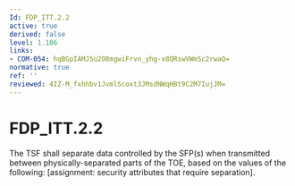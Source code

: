 ```yaml
---
Id: FDP_ITT.2.2
active: true
derived: false
level: 1.106
links:
- COM-054: hqBGpIAMJ5u2O8mgwiFrvn_yhg-x8QRswVWmSc2rwaQ=
normative: true
ref: ''
reviewed: 4IZ-M_fxhhbv1JvmlScoxt3JMsdNWqHBt9C2M7IujJM=
---
```


# FDP_ITT.2.2

The TSF shall separate data controlled by the SFP(s) when transmitted between physically-separated parts of the TOE, based on the values of the following: [assignment: security attributes that require separation].